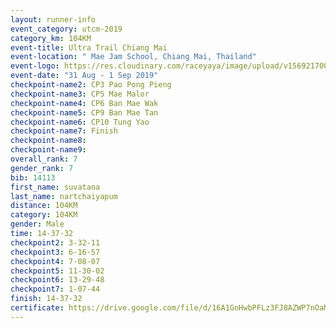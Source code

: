 ```yaml
---
layout: runner-info 
event_category: utcm-2019 
category_km: 104KM 
event-title: Ultra Trail Chiang Mai 
event-location: " Mae Jam School, Chiang Mai, Thailand" 
event-logo: https://res.cloudinary.com/raceyaya/image/upload/v1569217001/logo/ultra-trail-chiangmai_ay7efp.jpg 
event-date: "31 Aug - 1 Sep 2019" 
checkpoint-name2: CP3 Pao Pong Pieng 
checkpoint-name3: CP5 Mae Malor 
checkpoint-name4: CP6 Ban Mae Wak  
checkpoint-name5: CP9 Ban Mae Tan 
checkpoint-name6: CP10 Tung Yao 
checkpoint-name7: Finish 
checkpoint-name8: 
checkpoint-name9: 
overall_rank: 7
gender_rank: 7
bib: 14113
first_name: suvatana
last_name: nartchaiyapum
distance: 104KM
category: 104KM
gender: Male
time: 14-37-32
checkpoint2: 3-32-11
checkpoint3: 6-16-57
checkpoint4: 7-08-07
checkpoint5: 11-30-02
checkpoint6: 13-29-48
checkpoint7: 1-07-44
finish: 14-37-32
certificate: https://drive.google.com/file/d/16A1GnHwbPFLz3FJ8AZWP7nOaMhtHJcXO/view?usp=sharing
---
```

